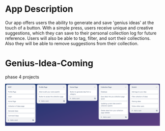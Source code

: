 # App Description

Our app offers users the ability to generate and save 'genius ideas' at the touch of a button. With a simple press, users receive unique and creative suggestions, which they can save to their personal collection log for future reference. Users will also be able to tag, filter, and sort their collections. Also they will be able to remove suggestions from their collection.

# Genius-Idea-Coming
phase 4 projects

<img src=imgs/TrelloPhase4.png>